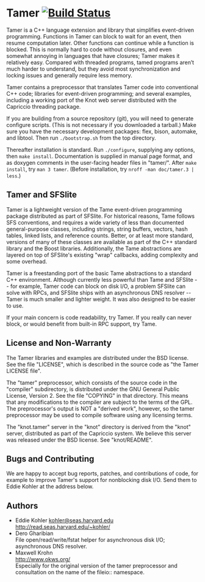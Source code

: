 Tamer [![Build Status](https://travis-ci.org/kohler/tamer.svg?branch=master)](https://travis-ci.org/kohler/tamer)
=====

   Tamer is a C++ language extension and library that simplifies
event-driven programming. Functions in Tamer can block to wait for an
event, then resume computation later. Other functions can continue
while a function is blocked. This is normally hard to code without
closures, and even somewhat annoying in languages that have closures;
Tamer makes it relatively easy. Compared with threaded programs, tamed
programs aren’t much harder to understand, but they avoid most
synchronization and locking issues and generally require less memory.

   Tamer contains a preprocessor that translates Tamer code into
conventional C++ code; libraries for event-driven programming; and
several examples, including a working port of the Knot web server
distributed with the Capriccio threading package.

   If you are building from a source repository (git), you will need
to generate configure scripts. (This is not necessary if you
downloaded a tarball.) Make sure you have the necessary development
packages: flex, bison, automake, and libtool. Then run
`./bootstrap.sh` from the top directory.

   Thereafter installation is standard. Run `./configure`, supplying
any options, then `make install`. Documentation is supplied in manual
page format, and as doxygen comments in the user-facing header files
in "tamer/". After `make install`, try `man 3 tamer`. (Before
installation, try `nroff -man doc/tamer.3 | less`.)


Tamer and SFSlite
-----------------

   Tamer is a lightweight version of the Tame event-driven programming
package distributed as part of SFSlite.  For historical reasons, Tame
follows SFS conventions, and requires a wide variety of less than
documented general-purpose classes, including strings, string buffers,
vectors, hash tables, linked lists, and reference counts.  Better, or at
least more standard, versions of many of these classes are available as
part of the C++ standard library and the Boost libraries.  Additionally,
the Tame abstractions are layered on top of SFSlite's existing "wrap"
callbacks, adding complexity and some overhead.

   Tamer is a freestanding port of the basic Tame abstractions to a
standard C++ environment.  Although currently less powerful than Tame and
SFSlite -- for example, Tamer code can block on disk I/O, a problem SFSlite
can solve with RPCs, and SFSlite ships with an asynchronous DNS resolver --
Tamer is much smaller and lighter weight.  It was also designed to be
easier to use.

   If your main concern is code readability, try Tamer.  If you really can
never block, or would benefit from built-in RPC support, try Tame.


License and Non-Warranty
------------------------

   The Tamer libraries and examples are distributed under the BSD license.
See the file "LICENSE", which is described in the source code as "the Tamer
LICENSE file".

   The "tamer" preprocessor, which consists of the source code in the
"compiler" subdirectory, is distributed under the GNU General Public
License, Version 2.  See the file "COPYING" in that directory.  This means
that any modifications to the compiler are subject to the terms of the GPL.
The preprocessor's output is NOT a "derived work", however, so the tamer
preprocessor may be used to compile software using any licensing terms.

   The "knot.tamer" server in the "knot" directory is derived from the
"knot" server, distributed as part of the Capriccio system.  We believe
this server was released under the BSD license.  See "knot/README".


Bugs and Contributing
---------------------

   We are happy to accept bug reports, patches, and contributions of code,
for example to improve Tamer's support for nonblocking disk I/O.  Send them
to Eddie Kohler at the address below.


Authors
-------

* Eddie Kohler <kohler@seas.harvard.edu>  
  http://read.seas.harvard.edu/~kohler/
* Dero Gharibian  
  File open/read/write/fstat helper for asynchronous disk I/O; asynchronous
  DNS resolver.
* Maxwell Krohn  
  http://www.okws.org/  
  Especially for the original version of the tamer preprocessor and
  consultation on the name of the fileio:: namespace.
